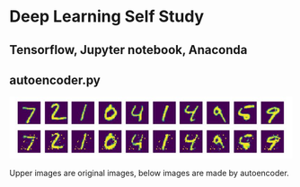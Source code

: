 # Deep Learning Self Study
## Tensorflow, Jupyter notebook, Anaconda

## autoencoder.py
![Autoencoder_result](./image/autoencoder.JPG)

Upper images are original images,
below images are made by autoencoder.
